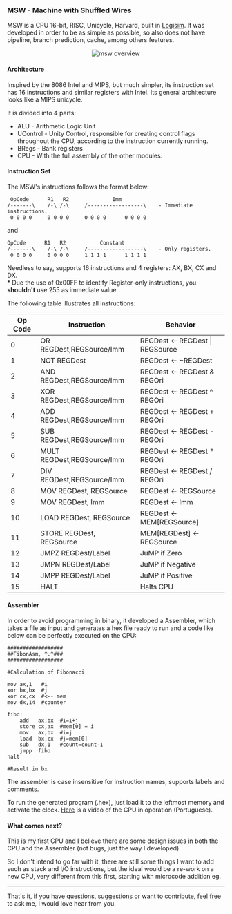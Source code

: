 ### MSW - Machine with Shuffled Wires
MSW is a CPU 16-bit, RISC, Unicycle, Harvard, built in [Logisim](http://www.cburch.com/logisim/).
It was developed in order to be as simple as possible, so also does not have pipeline, branch prediction, cache, among others
features.
<p align="center">
<img align="center" src="http://i.imgur.com/XRXsxBN.png" alt="msw overview">
</p>

#### Architecture
Inspired by the 8086 Intel and MIPS, but much simpler, its instruction set has 16 instructions and similar registers with Intel. Its general architecture looks like a MIPS unicycle.

It is divided into 4 parts:
- ALU - Arithmetic Logic Unit
- UControl - Unity Control, responsible for creating control flags throughout the CPU, according to the instruction currently running.
- BRegs - Bank registers
- CPU - With the full assembly of the other modules.

#### Instruction Set
The MSW's instructions follows the format below:

	 OpCode      R1   R2              Imm
	/-------\    /-\ /-\     /------------------\    - Immediate instructions.
 	 0 0 0 0     0 0 0 0     0 0 0 0      0 0 0 0

and

	OpCode      R1   R2           Constant
	/-------\    /-\ /-\     /------------------\    - Only registers.
	 0 0 0 0     0 0 0 0     1 1 1 1      1 1 1 1

Needless to say, supports 16 instructions and 4 registers: AX, BX, CX and DX. <br />
\* Due the use of 0x00FF to identify Register-only instructions, you **shouldn't** use 255 as immediate value.

The following table illustrates all instructions:

|Op Code|Instruction|Behavior|
|-------|-----------|--------|
|0|OR REGDest,REGSource/Imm|REGDest <- REGDest \| REGSource|
|1|NOT REGDest|REGDest <- ~REGDest|
|2|AND REGDest,REGSource/Imm|REGDest <- REGDest & REGOri|
|3|XOR REGDest,REGSource/Imm|REGDest <- REGDest ^ REGOri|
|4|ADD REGDest,REGSource/Imm|REGDest <- REGDest + REGOri|
|5|SUB REGDest,REGSource/Imm|REGDest <- REGDest - REGOri|
|6|MULT REGDest,REGSource/Imm|REGDest <- REGDest * REGOri|
|7|DIV REGDest,REGSource/Imm|REGDest <- REGDest / REGOri|
|8|MOV REGDest, REGSource|REGDest <- REGSource|
|9|MOV REGDest, Imm|REGDest <- Imm|
|10|LOAD REGDest, REGSource|REGDest <- MEM[REGSource]|
|11|STORE REGDest, REGSource|MEM[REGDest] <- REGSource|
|12|JMPZ REGDest/Label|JuMP if Zero|
|13|JMPN REGDest/Label|JuMP if Negative|
|14|JMPP REGDest/Label|JuMP if Positive|
|15|HALT|Halts CPU|
	
#### Assembler
In order to avoid programming in binary, it developed a Assembler, which takes a file as input and generates a hex file ready
to run and a code like below can be perfectly executed on the CPU:

	##################
	##FibonAsm, ^.^###
	##################

	#Calculation of Fibonacci

	mov ax,1   #i
	xor bx,bx  #j
	xor cx,cx  #<-- mem
	mov dx,14  #counter

	fibo:
		add   ax,bx  #i=i+j
		store cx,ax  #mem[0] = i
		mov   ax,bx  #i=j
		load  bx,cx  #j=mem[0]
		sub   dx,1   #count=count-1
		jmpp  fibo
	halt

	#Result in bx

The assembler is case insensitive for instruction names, supports labels and comments.

To run the generated program (.hex), just load it to the leftmost memory and activate the clock. 
[Here](https://www.youtube.com/watch?v=QfH0QN9yPt8) is a video of the CPU
in operation (Portuguese).

#### What comes next?

This is my first CPU and I believe there are some design issues in both the CPU and the Assembler (not bugs, just the way
I developed).

So I don't intend to go far with it, there are still some things I want to add such as stack and  I/O instructions, but
the ideal would be a re-work on a new CPU, very different from this first, starting with microcode addition eg.
***
That's it, if you have questions, suggestions or want to contribute, feel free to ask me, I would love hear from you.
